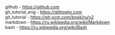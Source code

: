 github - https://github.com  
git_tutorial_eng - https://githowto.com  
git_tutorial - https://git-scm.com/book/ru/v2  
markdown - https://ru.wikipedia.org/wiki/Markdown  
bash - https://ru.wikipedia.org/wiki/Bash  